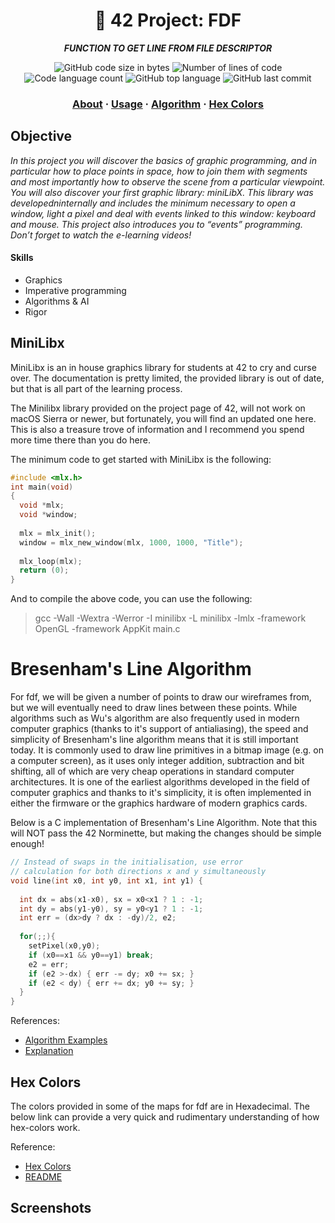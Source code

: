 <h1 align="center">
	🧰 42 Project: FDF
</h1>

<p align="center">
	<b><i>FUNCTION TO GET LINE FROM FILE DESCRIPTOR</i></b><br>
</p>

<p align="center">
	<img alt="GitHub code size in bytes" src="https://img.shields.io/github/languages/code-size/abdulazizabduvakhobov/FDF?color=lightblue" />
	<img alt="Number of lines of code" src="https://img.shields.io/tokei/lines/github/abdulazizabduvakhobov/FDF?color=critical" />
	<img alt="Code language count" src="https://img.shields.io/github/languages/count/abdulazizabduvakhobov/FDF?color=yellow" />
	<img alt="GitHub top language" src="https://img.shields.io/github/languages/top/abdulazizabduvakhobov/FDF?color=blue" />
	<img alt="GitHub last commit" src="https://img.shields.io/github/last-commit/abdulazizabduvakhobov/FDF?color=green" />
</p>

<h3 align="center">
	<a href="#objective">About</a>
	<span> · </span>
	<a href="#minilibx">Usage</a>
	<span> · </span>
	<a href="#bresenhams-line-algorithm">Algorithm</a>
  <span> · </span>
  <a href="#hex-colors">Hex Colors</a>
</h3>

## Objective
*In this project you will discover the basics of graphic programming, and in particular how to place points in space, how to join them with segments and most importantly how to observe the scene from a particular viewpoint.   You will also discover your first graphic library: miniLibX. This library was developedninternally and includes the minimum necessary to open a window, light a pixel and deal with events linked to this window: keyboard and mouse. This project also introduces you to “events” programming. Don’t forget to watch the e-learning videos!*

#### Skills
- Graphics
- Imperative programming
- Algorithms & AI
- Rigor

## MiniLibx
MiniLibx is an in house graphics library for students at 42 to cry and curse over.  The documentation is pretty limited, the provided library is out of date, but that is all part of the learning process.

The Minilibx library provided on the project page of 42, will not work on macOS Sierra or newer, but fortunately, you will find an updated one here.  This is also a treasure trove of information and I recommend you spend more time there than you do here.

The minimum code to get started with MiniLibx is the following:
```c
#include <mlx.h>
int main(void)
{
  void *mlx;
  void *window;
  
  mlx = mlx_init();
  window = mlx_new_window(mlx, 1000, 1000, "Title");
  
  mlx_loop(mlx);
  return (0);
}
```
And to compile the above code, you can use the following:
> gcc -Wall -Wextra -Werror -I minilibx -L minilibx -lmlx -framework OpenGL -framework AppKit main.c

# Bresenham's Line Algorithm
For fdf, we will be given a number of points to draw our wireframes from, but we will eventually need to draw lines between these points.  While algorithms such as Wu's algorithm are also frequently used in modern computer graphics (thanks to it's support of antialiasing), the speed and simplicity of Bresenham's line algorithm means that it is still important today. It is commonly used to draw line primitives in a bitmap image (e.g. on a computer screen), as it uses only integer addition, subtraction and bit shifting, all of which are very cheap operations in standard computer architectures. It is one of the earliest algorithms developed in the field of computer graphics and thanks to it's simplicity, it is often implemented in either the firmware or the graphics hardware of modern graphics cards.

Below is a C implementation of Bresenham's Line Algorithm.  Note that this will NOT pass the 42 Norminette, but making the changes should be simple enough!
```c
// Instead of swaps in the initialisation, use error 
// calculation for both directions x and y simultaneously 
void line(int x0, int y0, int x1, int y1) {
 
  int dx = abs(x1-x0), sx = x0<x1 ? 1 : -1;
  int dy = abs(y1-y0), sy = y0<y1 ? 1 : -1; 
  int err = (dx>dy ? dx : -dy)/2, e2;
 
  for(;;){
    setPixel(x0,y0);
    if (x0==x1 && y0==y1) break;
    e2 = err;
    if (e2 >-dx) { err -= dy; x0 += sx; }
    if (e2 < dy) { err += dx; y0 += sy; }
  }
}
```
References:  
- [Algorithm Examples](http://rosettacode.org/wiki/Bitmap/Bresenham%27s_line_algorithm)
- [Explanation](https://youtu.be/RGB-wlatStc)

## Hex Colors
The colors provided in some of the maps for fdf are in Hexadecimal.  The below link can provide a very quick and rudimentary understanding of how hex-colors work.

Reference:
- [Hex Colors](https://www.mathsisfun.com/hexadecimal-decimal-colors.html)
- [README](https://github.com/nilsonmolina/)

## Screenshots

